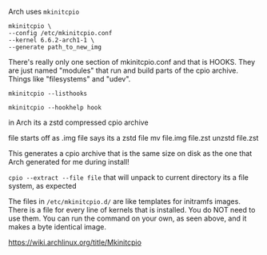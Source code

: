 Arch uses `mkinitcpio`

```
mkinitcpio \
--config /etc/mkinitcpio.conf
--kernel 6.6.2-arch1-1 \
--generate path_to_new_img
```

There's really only one section of mkinitcpio.conf and that is HOOKS. They are just named "modules" that run and build parts of the cpio archive. Things like "filesystems" and "udev".

`mkinitcpio --listhooks`

`mkinitcpio --hookhelp hook`


in Arch its a zstd compressed cpio archive

file starts off as .img
file says its a zstd file
mv file.img file.zst
unzstd file.zst

This generates a cpio archive that is the same size on disk as the one that Arch generated for me during install!

`cpio --extract --file file`
that will unpack to current directory
its a file system, as expected

The files in `/etc/mkinitcpio.d/` are like templates for initramfs images. There is a file for every line of kernels that is installed.
You do NOT need to use them. You can run the command on your own, as seen above, and it makes a byte identical image.

https://wiki.archlinux.org/title/Mkinitcpio